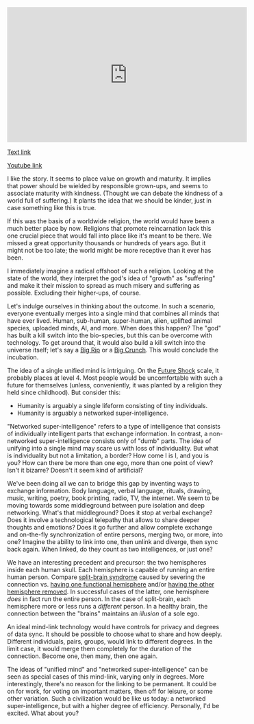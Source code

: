 <iframe width="560" height="315" src="https://www.youtube.com/embed/h6fcK_fRYaI" frameborder="0" allow="accelerometer; autoplay; encrypted-media; gyroscope; picture-in-picture" allowfullscreen></iframe>

[Text link](http://www.galactanet.com/oneoff/theegg_mod.html)

[Youtube link](https://www.youtube.com/watch?v=h6fcK_fRYaI)

I like the story. It seems to place value on growth and maturity. It implies that power should be wielded by responsible grown-ups, and seems to associate maturity with kindness. (Thought we can debate the kindness of a world full of suffering.) It plants the idea that we should be kinder, just in case something like this is true.

If this was the basis of a worldwide religion, the world would have been a much better place by now. Religions that promote reincarnation lack this one crucial piece that would fall into place like it's meant to be there. We missed a great opportunity thousands or hundreds of years ago. But it might not be too late; the world might be more receptive than it ever has been.

I immediately imagine a radical offshoot of such a religion. Looking at the state of the world, they interpret the god's idea of "growth" as "suffering" and make it their mission to spread as much misery and suffering as possible. Excluding their higher-ups, of course.

Let's indulge ourselves in thinking about the outcome. In such a scenario, everyone eventually merges into a single mind that combines all minds that have ever lived. Human, sub-human, super-human, alien, uplifted animal species, uploaded minds, AI, and more. When does this happen? The "god" has built a kill switch into the bio-species, but this can be overcome with technology. To get around that, it would also build a kill switch into the universe itself; let's say a [Big Rip](https://en.wikipedia.org/wiki/Big_rip) or a [Big Crunch](https://en.wikipedia.org/wiki/Big_crunch). This would conclude the incubation.

The idea of a single unified mind is intriguing. On the [Future Shock](https://hplusmagazine.com/2011/09/27/future-shock-levels/) scale, it probably places at level 4. Most people would be uncomfortable with such a future for themselves (unless, conveniently, it was planted by a religion they held since childhood). But consider this:

* Humanity is arguably a single lifeform consisting of tiny individuals.
* Humanity is arguably a networked super-intelligence.

"Networked super-intelligence" refers to a type of intelligence that consists of individually intelligent parts that exchange information. In contrast, a non-networked super-intelligence consists only of "dumb" parts. The idea of unifying into a single mind may scare us with loss of individuality. But what is individuality but not a limitation, a border? How come I is I, and you is you? How can there be more than one ego, more than one point of view? Isn't it bizarre? Doesn't it seem kind of artificial?

We've been doing all we can to bridge this gap by inventing ways to exchange information. Body language, verbal language, rituals, drawing, music, writing, poetry, book printing, radio, TV, the internet. We seem to be moving towards some middleground between pure isolation and deep networking. What's that middleground? Does it stop at verbal exchange? Does it involve a technological telepathy that allows to share deeper thoughts and emotions? Does it go further and allow complete exchange and on-the-fly synchronization of entire persons, merging two, or more, into one? Imagine the ability to link into one, then unlink and diverge, then sync back again. When linked, do they count as two intelligences, or just one?

We have an interesting precedent and precursor: the two hemispheres inside each human skull. Each hemisphere is capable of running an entire human person. Compare [split-brain syndrome](https://en.wikipedia.org/wiki/Split-brain) caused by severing the connection vs. [having one functional hemisphere](https://en.wikipedia.org/wiki/Hemimegalencephaly) and/or [having the other hemisphere removed](https://en.wikipedia.org/wiki/Hemispherectomy). In successful cases of the latter, one hemisphere _does_ in fact run the entire person. In the case of split-brain, each hemisphere more or less runs a _different_ person. In a healthy brain, the connection between the "brains" maintains an _illusion_ of a sole ego.

An ideal mind-link technology would have controls for privacy and degrees of data sync. It should be possible to choose what to share and how deeply. Different individuals, pairs, groups, would link to different degrees. In the limit case, it would merge them completely for the duration of the connection. Become one, then many, then one again.

The ideas of "unified mind" and "networked super-intelligence" can be seen as special cases of this mind-link, varying only in degrees. More interestingly, there's no reason for the linking to be permanent. It could be on for work, for voting on important matters, then off for leisure, or some other variation. Such a civilization would be like us today: a networked super-intelligence, but with a higher degree of efficiency. Personally, I'd be excited. What about you?
